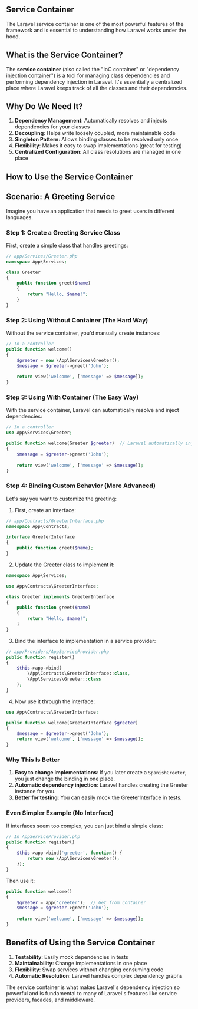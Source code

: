 ## Service Container

The Laravel service container is one of the most powerful features of the framework and is essential to understanding how Laravel works under the hood.

## What is the Service Container?

The **service container** (also called the "IoC container" or "dependency injection container") is a tool for managing class dependencies and performing dependency injection in Laravel. It's essentially a centralized place where Laravel keeps track of all the classes and their dependencies.

## Why Do We Need It?

1. **Dependency Management**: Automatically resolves and injects dependencies for your classes
2. **Decoupling**: Helps write loosely coupled, more maintainable code
3. **Singleton Pattern**: Allows binding classes to be resolved only once
4. **Flexibility**: Makes it easy to swap implementations (great for testing)
5. **Centralized Configuration**: All class resolutions are managed in one place

## How to Use the Service Container

## Scenario: A Greeting Service

Imagine you have an application that needs to greet users in different languages.

### Step 1: Create a Greeting Service Class

First, create a simple class that handles greetings:

```php
// app/Services/Greeter.php
namespace App\Services;

class Greeter
{
    public function greet($name)
    {
        return "Hello, $name!";
    }
}
```

### Step 2: Using Without Container (The Hard Way)

Without the service container, you'd manually create instances:

```php
// In a controller
public function welcome()
{
    $greeter = new \App\Services\Greeter();
    $message = $greeter->greet('John');
    
    return view('welcome', ['message' => $message]);
}
```

### Step 3: Using With Container (The Easy Way)

With the service container, Laravel can automatically resolve and inject dependencies:

```php
// In a controller
use App\Services\Greeter;

public function welcome(Greeter $greeter)  // Laravel automatically injects
{
    $message = $greeter->greet('John');
    
    return view('welcome', ['message' => $message]);
}
```

### Step 4: Binding Custom Behavior (More Advanced)

Let's say you want to customize the greeting:

1. First, create an interface:

```php
// app/Contracts/GreeterInterface.php
namespace App\Contracts;

interface GreeterInterface
{
    public function greet($name);
}
```

2. Update the Greeter class to implement it:

```php
namespace App\Services;

use App\Contracts\GreeterInterface;

class Greeter implements GreeterInterface
{
    public function greet($name)
    {
        return "Hello, $name!";
    }
}
```

3. Bind the interface to implementation in a service provider:

```php
// app/Providers/AppServiceProvider.php
public function register()
{
    $this->app->bind(
        \App\Contracts\GreeterInterface::class,
        \App\Services\Greeter::class
    );
}
```

4. Now use it through the interface:

```php
use App\Contracts\GreeterInterface;

public function welcome(GreeterInterface $greeter)
{
    $message = $greeter->greet('John');
    return view('welcome', ['message' => $message]);
}
```

### Why This Is Better

1. **Easy to change implementations**: If you later create a `SpanishGreeter`, you just change the binding in one place.
2. **Automatic dependency injection**: Laravel handles creating the Greeter instance for you.
3. **Better for testing**: You can easily mock the GreeterInterface in tests.

### Even Simpler Example (No Interface)

If interfaces seem too complex, you can just bind a simple class:

```php
// In AppServiceProvider.php
public function register()
{
    $this->app->bind('greeter', function() {
        return new \App\Services\Greeter();
    });
}
```

Then use it:

```php
public function welcome()
{
    $greeter = app('greeter');  // Get from container
    $message = $greeter->greet('John');
    
    return view('welcome', ['message' => $message]);
}
```

## Benefits of Using the Service Container

1. **Testability**: Easily mock dependencies in tests
2. **Maintainability**: Change implementations in one place
3. **Flexibility**: Swap services without changing consuming code
4. **Automatic Resolution**: Laravel handles complex dependency graphs

The service container is what makes Laravel's dependency injection so powerful and is fundamental to many of Laravel's features like service providers, facades, and middleware.